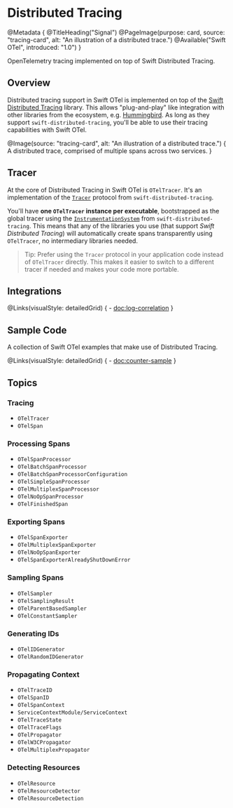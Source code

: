 # Distributed Tracing

@Metadata {
    @TitleHeading("Signal")
    @PageImage(purpose: card, source: "tracing-card", alt: "An illustration of a distributed trace.")
    @Available("Swift OTel", introduced: "1.0")
}

OpenTelemetry tracing implemented on top of Swift Distributed Tracing.

## Overview

Distributed tracing support in Swift OTel is implemented on top of the
[Swift Distributed Tracing](https://github.com/apple/swift-distributed-tracing) library.
This allows "plug-and-play" like integration with other libraries from the ecosystem, e.g. 
[Hummingbird](https://github.com/hummingbird-project/hummingbird).
As long as they support `swift-distributed-tracing`, you'll be able to use their tracing capabilities with Swift OTel.

@Image(source: "tracing-card", alt: "An illustration of a distributed trace.") {
    A distributed trace, comprised of multiple spans across two services.
}

## Tracer

At the core of Distributed Tracing in Swift OTel is ``OTelTracer``. It's an implementation of the 
[`Tracer`](https://swiftpackageindex.com/apple/swift-distributed-tracing/1.0.1/documentation/tracing/tracer) protocol 
from `swift-distributed-tracing`.

You'll have **one `OTelTracer` instance per executable**, bootstrapped as the global tracer using the 
[`InstrumentationSystem`](https://swiftpackageindex.com/apple/swift-distributed-tracing/1.0.1/documentation/instrumentation/instrumentationsystem)
from `swift-distributed-tracing`.
This means that any of the libraries you use (that support *Swift Distributed Tracing*) will automatically create spans
transparently using ``OTelTracer``, no intermediary libraries needed.

> Tip: Prefer using the `Tracer` protocol in your application code instead of ``OTelTracer`` directly.
This makes it easier to switch to a different tracer if needed and makes your code more portable.

## Integrations

@Links(visualStyle: detailedGrid) {
    - <doc:log-correlation>
}

## Sample Code

A collection of Swift OTel examples that make use of Distributed Tracing.

@Links(visualStyle: detailedGrid) {
    - <doc:counter-sample>
}

## Topics

### Tracing

- ``OTelTracer``
- ``OTelSpan``

### Processing Spans

- ``OTelSpanProcessor``
- ``OTelBatchSpanProcessor``
- ``OTelBatchSpanProcessorConfiguration``
- ``OTelSimpleSpanProcessor``
- ``OTelMultiplexSpanProcessor``
- ``OTelNoOpSpanProcessor``
- ``OTelFinishedSpan``

### Exporting Spans

- ``OTelSpanExporter``
- ``OTelMultiplexSpanExporter``
- ``OTelNoOpSpanExporter``
- ``OTelSpanExporterAlreadyShutDownError``

### Sampling Spans

- ``OTelSampler``
- ``OTelSamplingResult``
- ``OTelParentBasedSampler``
- ``OTelConstantSampler``

### Generating IDs

- ``OTelIDGenerator``
- ``OTelRandomIDGenerator``

### Propagating Context

- ``OTelTraceID``
- ``OTelSpanID``
- ``OTelSpanContext``
- ``ServiceContextModule/ServiceContext``
- ``OTelTraceState``
- ``OTelTraceFlags``
- ``OTelPropagator``
- ``OTelW3CPropagator``
- ``OTelMultiplexPropagator``

### Detecting Resources

- ``OTelResource``
- ``OTelResourceDetector``
- ``OTelResourceDetection``
